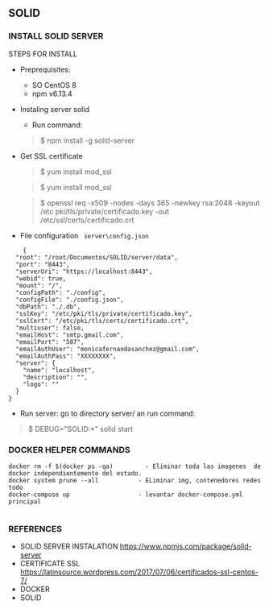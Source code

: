 ## SOLID ##
### INSTALL SOLID SERVER
STEPS FOR INSTALL

- Preprequisites:
    - SO CentOS 8
    - npm v6.13.4
- Instaling server solid
    - Run command:
    >$ npm install -g solid-server
- Get SSL certificate
    > $ yum install mod_ssl

    > $ yum install mod_ssl

    > $ openssl req -x509 -nodes -days 365 -newkey rsa:2048 -keyout /etc pki/tls/private/certificado.key -out /etc/ssl/certs/certificado.crt

-  File configuration `` server\config.json``
```
    {
  "root": "/root/Documentos/SOLID/server/data",
  "port": "8443",
  "serverUri": "https://localhost:8443",
  "webid": true,
  "mount": "/",
  "configPath": "./config",
  "configFile": "./config.json",
  "dbPath": "./.db",
  "sslKey": "/etc/pki/tls/private/certificado.key",
  "sslCert": "/etc/pki/tls/certs/certificado.crt",
  "multiuser": false,    
  "emailHost": "smtp.gmail.com",
  "emailPort": "587",
  "emailAuthUser": "monicafernandasanchez@gmail.com",
  "emailAuthPass": "XXXXXXXX",
  "server": {
    "name": "localhost",
    "description": "",
    "logo": ""
  }
}

```
- Run server: go to directory server/ an run command:

> $ DEBUG="SOLID:*" solid start



### DOCKER HELPER COMMANDS

``` 
docker rm -f $(docker ps -qa)         - Eliminar toda las imagenes  de docker independientemente del estado.
docker system prune --all           - ELiminar img, contenedores redes todo
docker-compose up                   - levantar docker-compose.yml principal
 
```

### REFERENCES
- SOLID SERVER INSTALATION
https://www.npmjs.com/package/solid-server
- CERTIFICATE SSL
https://latinsource.wordpress.com/2017/07/06/certificados-ssl-centos-7/
- DOCKER
- SOLID 
